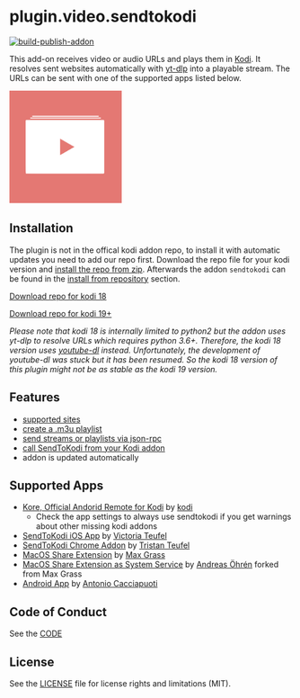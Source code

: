 # plugin.video.sendtokodi

[![build-publish-addon](https://github.com/firsttris/plugin.video.sendtokodi/actions/workflows/build-publish.yml/badge.svg)](https://github.com/firsttris/plugin.video.sendtokodi/actions/workflows/build-publish.yml)

This add-on receives video or audio URLs and plays them in [Kodi](https://kodi.tv). It resolves sent websites automatically with [yt-dlp](https://github.com/yt-dlp/yt-dlp) into a playable stream. The URLs can be sent with one of the supported apps listed below. 

<img src="https://github.com/firsttris/repository.sendtokodi/raw/master/repository.sendtokodi/icon.png" alt="drawing" width="200"/>


## Installation 
The plugin is not in the offical kodi addon repo, to install it with automatic updates you need to add our repo first. Download the repo file for your kodi version and [install the repo from zip](https://kodi.wiki/view/Add-on_manager). Afterwards the addon `sendtokodi` can be found in the [install from repository](https://kodi.wiki/view/Add-on_manager) section.

[Download repo for kodi 18](https://github.com/firsttris/repository.sendtokodi/raw/master/repository.sendtokodi/repository.sendtokodi-0.0.1.zip)

[Download repo for kodi 19+](https://github.com/firsttris/repository.sendtokodi.python3/raw/master/repository.sendtokodi.python3/repository.sendtokodi.python3-0.0.1.zip)
 
*Please note that kodi 18 is internally limited to python2 but the addon uses yt-dlp to resolve URLs which requires python 3.6+. Therefore, the kodi 18 version uses [youtube-dl](https://youtube-dl.org/) instead. Unfortunately, the development of youtube-dl was stuck but it has been resumed. So the kodi 18 version of this plugin might not be as stable as the kodi 19 version.*

## Features
- [supported sites](https://github.com/yt-dlp/yt-dlp/blob/master/supportedsites.md)
- [create a .m3u playlist](./playlist-example.m3u)
- [send streams or playlists via json-rpc](./docs/DEVELOPMENT.md)
- [call SendToKodi from your Kodi addon](./docs/DEVELOPMENT.md)
- addon is updated automatically


## Supported Apps
- [Kore, Official Andorid Remote for Kodi](https://play.google.com/store/apps/details?id=org.xbmc.kore&hl=de&gl=US) by [kodi](https://github.com/xbmc/Kore)
  - Check the app settings to always use sendtokodi if you get warnings about other missing kodi addons  
- [SendToKodi iOS App](https://itunes.apple.com/de/app/sendtokodi/id1113517603?mt=8) by [Victoria Teufel](https://github.com/viciteufel)
- [SendToKodi Chrome Addon](https://chrome.google.com/webstore/detail/sendtokodi/gbcpfpcacakaadapjcdchbdmdnfbnbaf) by [Tristan Teufel](https://github.com/firsttris)
- [MacOS Share Extension](https://github.com/maxgrass/SendToKodi/releases) by [Max Grass](https://github.com/maxgrass)
- [MacOS Share Extension as System Service](https://github.com/anohren/SendToKodi) by [Andreas Öhrén](https://github.com/anohren) forked from Max Grass
- [Android App](https://play.google.com/store/apps/details?id=com.yantcaccia.stk) by [Antonio Cacciapuoti](https://yantcaccia.github.io/)

## Code of Conduct
See the [CODE](CODE_OF_CONDUCT.md)

## License
See the [LICENSE](LICENSE.md) file for license rights and limitations (MIT).
